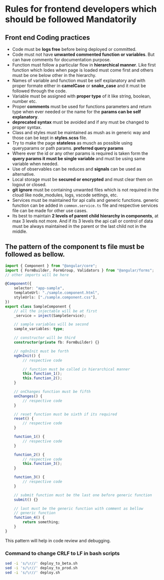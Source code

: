 # Rules for frontend developers which should be followed Mandatorily

## Front end Coding practices

-   Code must be **logs free** before being deployed or committed.
-   Code must not have **unwanted commented function or variables**. But can have comments for documentation purpose.
-   Function must follow a particular flow in **hierarchical manner**. Like first function which lodes when page is loaded must come first and others must be one below other in the hierarchy.
-   Names of variable and function must be self explanatory and with proper formate either in **camelCase** or **snake_case** and it must be followed through the code.
-   Variable must be assigned with **proper type** of it like string, boolean, number etc.
-   Proper **comments** must be used for functions parameters and return type when ever needed or the name for the **params can be self explanatory**.
-   **deprecated syntax** must be avoided and if any must be changed to proper syntax.
-   Class and styles must be maintained as mush as in generic way and those can be kept in **styles.scss** file.
-   Try to make the page **stateless** as musch as possible using queryparams or path params. **preferred query params**
-   Where ever the id or any other params is required is taken form the **query params it must be single variable** and must be using same variable when needed.
-   Use of observables can be reduces and **signals** can be used as alternative.
-   Local storage must be **secured or encrypted** and must clear them on logout or closed.
-   **git ignore** must be containing unwanted files which is not required in the cloud like node_modules, logs, vscode settings, etc.
-   Services must be maintained for api calls and generic functions. generic function can be added in `common.service.ts` file and respective services file can be made for other use cases.
-   Its best to maintain **2 levels of parent child hierarchy in components**, at max 3 levels not more. And if its 3 levels the api call or control of data must be always maintained in the parent or the last child not in the middle.

## The pattern of the component ts file must be followed as bellow.

```typescript
import { Component } from "@angular/core";
import { FormBuilder, FormGroup, Validators } from "@angular/forms";
// other imports will be here

@Component({
    selector: "app-sample",
    templateUrl: "./sample.component.html",
    styleUrls: ["./sample.component.css"],
})
export class SampleComponent {
    // all the injectable will be at first
    _service = inject(SampleService);

    // sample variables will be second
    sample_variables: type;

    // constructor will be third
    constructor(private fb: FormBuilder) {}

    // ngOnInit must be forth
    ngOnInit() {
        // respective code

        // function must be called in hierarchical manner
        this.function_1();
        this.function_2();
    }

    // onChanges function must be fifth
    onChanges() {
        // respective code
    }

    // reset function must be sixth if its required
    reset() {
        // respective code
    }

    function_1() {
        // respective code
    }

    function_2() {
        // respective code
        this.function_3();
    }

    function_3() {
        // respective code
    }

    // submit function must be the last one before generic function
    submit() {}

    // last must be the generic function with comment as bellow
    // generic function
    function_4() {
        return something;
    }
}
```

This pattern will help in code review and debugging.

### Command to change CRLF to LF in bash scripts

```bash
sed -i 's/\r//' deploy_to_beta.sh
sed -i 's/\r//' deploy_to_prod.sh
sed -i 's/\r//' deploy.sh
```
